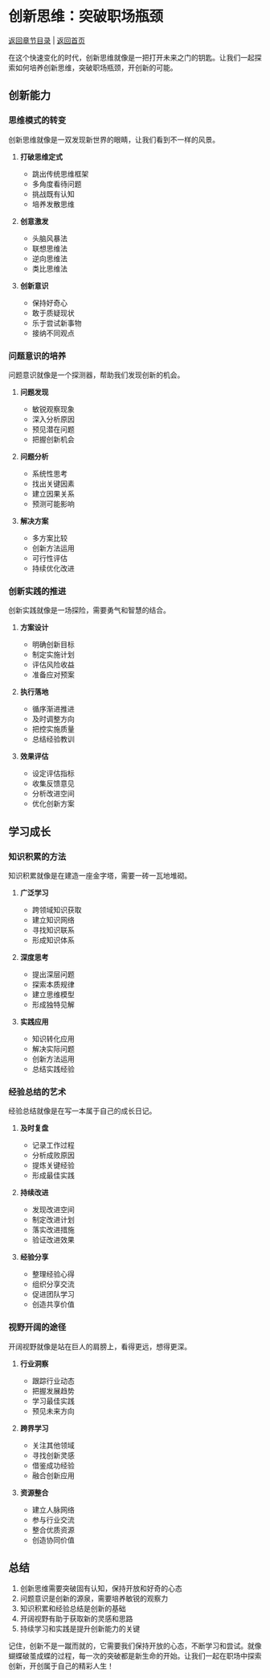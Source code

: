 # 创新思维：突破职场瓶颈

[返回章节目录](./index.md) | [返回首页](../README.md)

在这个快速变化的时代，创新思维就像是一把打开未来之门的钥匙。让我们一起探索如何培养创新思维，突破职场瓶颈，开创新的可能。

## 创新能力

### 思维模式的转变

创新思维就像是一双发现新世界的眼睛，让我们看到不一样的风景。

1. **打破思维定式**
   - 跳出传统思维框架
   - 多角度看待问题
   - 挑战既有认知
   - 培养发散思维

2. **创意激发**
   - 头脑风暴法
   - 联想思维法
   - 逆向思维法
   - 类比思维法

3. **创新意识**
   - 保持好奇心
   - 敢于质疑现状
   - 乐于尝试新事物
   - 接纳不同观点

### 问题意识的培养

问题意识就像是一个探测器，帮助我们发现创新的机会。

1. **问题发现**
   - 敏锐观察现象
   - 深入分析原因
   - 预见潜在问题
   - 把握创新机会

2. **问题分析**
   - 系统性思考
   - 找出关键因素
   - 建立因果关系
   - 预测可能影响

3. **解决方案**
   - 多方案比较
   - 创新方法运用
   - 可行性评估
   - 持续优化改进

### 创新实践的推进

创新实践就像是一场探险，需要勇气和智慧的结合。

1. **方案设计**
   - 明确创新目标
   - 制定实施计划
   - 评估风险收益
   - 准备应对预案

2. **执行落地**
   - 循序渐进推进
   - 及时调整方向
   - 把控实施质量
   - 总结经验教训

3. **效果评估**
   - 设定评估指标
   - 收集反馈意见
   - 分析改进空间
   - 优化创新方案

## 学习成长

### 知识积累的方法

知识积累就像是在建造一座金字塔，需要一砖一瓦地堆砌。

1. **广泛学习**
   - 跨领域知识获取
   - 建立知识网络
   - 寻找知识联系
   - 形成知识体系

2. **深度思考**
   - 提出深层问题
   - 探索本质规律
   - 建立思维模型
   - 形成独特见解

3. **实践应用**
   - 知识转化应用
   - 解决实际问题
   - 创新方法运用
   - 总结实践经验

### 经验总结的艺术

经验总结就像是在写一本属于自己的成长日记。

1. **及时复盘**
   - 记录工作过程
   - 分析成败原因
   - 提炼关键经验
   - 形成最佳实践

2. **持续改进**
   - 发现改进空间
   - 制定改进计划
   - 落实改进措施
   - 验证改进效果

3. **经验分享**
   - 整理经验心得
   - 组织分享交流
   - 促进团队学习
   - 创造共享价值

### 视野开阔的途径

开阔视野就像是站在巨人的肩膀上，看得更远，想得更深。

1. **行业洞察**
   - 跟踪行业动态
   - 把握发展趋势
   - 学习最佳实践
   - 预见未来方向

2. **跨界学习**
   - 关注其他领域
   - 寻找创新灵感
   - 借鉴成功经验
   - 融合创新应用

3. **资源整合**
   - 建立人脉网络
   - 参与行业交流
   - 整合优质资源
   - 创造协同价值

## 总结

1. 创新思维需要突破固有认知，保持开放和好奇的心态
2. 问题意识是创新的源泉，需要培养敏锐的观察力
3. 知识积累和经验总结是创新的基础
4. 开阔视野有助于获取新的灵感和思路
5. 持续学习和实践是提升创新能力的关键

记住，创新不是一蹴而就的，它需要我们保持开放的心态，不断学习和尝试。就像蝴蝶破茧成蝶的过程，每一次的突破都是新生命的开始。让我们一起在职场中探索创新，开创属于自己的精彩人生！
